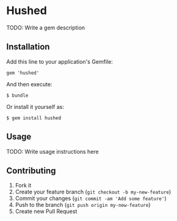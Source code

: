 # Hushed

TODO: Write a gem description

## Installation

Add this line to your application's Gemfile:

    gem 'hushed'

And then execute:

    $ bundle

Or install it yourself as:

    $ gem install hushed

## Usage

TODO: Write usage instructions here

## Contributing

1. Fork it
2. Create your feature branch (`git checkout -b my-new-feature`)
3. Commit your changes (`git commit -am 'Add some feature'`)
4. Push to the branch (`git push origin my-new-feature`)
5. Create new Pull Request

